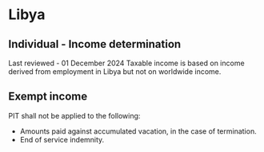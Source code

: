 # Libya
## Individual - Income determination
Last reviewed - 01 December 2024
Taxable income is based on income derived from employment in Libya but not on worldwide income.
## Exempt income
PIT shall not be applied to the following:
  * Amounts paid against accumulated vacation, in the case of termination. 
  * End of service indemnity. 


